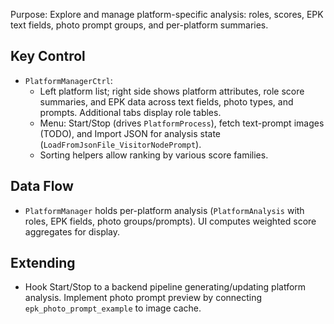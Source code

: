 Purpose: Explore and manage platform-specific analysis: roles, scores, EPK text fields, photo prompt groups, and per-platform summaries.

Key Control
-----------
- `PlatformManagerCtrl`:
  - Left platform list; right side shows platform attributes, role score summaries, and EPK data across text fields, photo types, and prompts. Additional tabs display role tables.
  - Menu: Start/Stop (drives `PlatformProcess`), fetch text-prompt images (TODO), and Import JSON for analysis state (`LoadFromJsonFile_VisitorNodePrompt`).
  - Sorting helpers allow ranking by various score families.

Data Flow
---------
- `PlatformManager` holds per-platform analysis (`PlatformAnalysis` with roles, EPK fields, photo groups/prompts). UI computes weighted score aggregates for display.

Extending
---------
- Hook Start/Stop to a backend pipeline generating/updating platform analysis. Implement photo prompt preview by connecting `epk_photo_prompt_example` to image cache.

